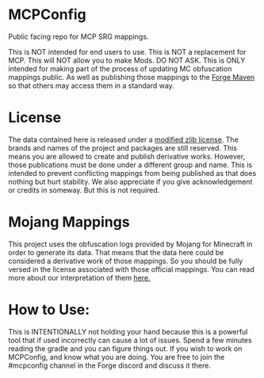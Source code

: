# MCPConfig
Public facing repo for MCP SRG mappings.

This is NOT intended for end users to use. 
This is NOT a replacement for MCP.
This will NOT allow you to make Mods. DO NOT ASK.
This is ONLY intended for making part of the process of updating MC obfuscation mappings public. As well as publishing those mappings to the [Forge Maven](http://maven.minecraftforge.net/de/oceanlabs/mcp/mcp_config/) so that others may access them in a standard way.

# License
The data contained here is released under a [modified zlib license](https://github.com/MinecraftForge/MCPConfig/blob/master/LICENSE).
The brands and names of the project and packages are still reserved.
This means you are allowed to create and publish derivative works.
However, those publications must be done under a different group and name.
This is intended to prevent conflicting mappings from being published as that does nothing but hurt stability.
We also appreciate if you give acknowledgement or credits in someway. But this is not required.


# Mojang Mappings
This project uses the obfuscation logs provided by Mojang for Minecraft in order to generate its data. That means that the data here could be considered a derivative work of those mappings. So you should be fully versed in the license associated with those official mappings. You can read more about our interpretation of them [here.](https://github.com/MinecraftForge/MCPConfig/blob/master/Mojang.md)

# How to Use:

This is INTENTIONALLY not holding your hand because this is a powerful tool that if used incorrectly can cause a lot of issues. Spend a few minutes reading the gradle and you can figure things out. If you wish to work on MCPConfig, and know what you are doing. You are free to join the #mcpconfig channel in the Forge discord and discuss it there.
